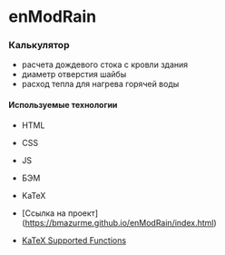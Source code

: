 # enModRain

### Калькулятор 
* расчета дождевого стока с кровли здания
* диаметр отверстия шайбы 
* расход тепла для нагрева горячей воды

#### Используемые технологии
* HTML
* CSS
* JS
* БЭМ
* KaTeX

* [Ссылка на проект] (https://bmazurme.github.io/enModRain/index.html)
* [KaTeX Supported Functions](https://katex.org/docs/supported.html)
